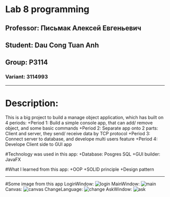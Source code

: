 # Lab 8 programming
## Professor: **Письмак Алексей Евгеньевич**
## Student: Dau Cong Tuan Anh
## Group: P3114
### Variant: 3114993
------------------------------------------------------------------------------------
# Description:
This is a big project to build a manage object application, which has built on 4 periods:
+Period 1: Build a simple console app, that can add/ remove object, and some basic commands
+Period 2: Separate app onto 2 parts: Client and server, they send/ receive data by TCP protocol
+Period 3: Connect server to database, and develope multi users feature
+Period 4: Develope Client side to GUI<Graphic User Interface> app

#Technology was used in this app:
+Database: Posgres SQL
+GUI builder: JavaFX

#What I learned from this app:
+OOP
+SOLID principle
+Design pattern

--------------------------------------------------------------------------------
#Some image from this app
LoginWindow:
![login](https://github.com/andrey551/lab8/blob/main/img/login.jpeg)
MainWindow:
![main](https://github.com/andrey551/lab8/blob/main/img/mainWIndow.jpeg)
Canvas:
![canvas](https://github.com/andrey551/lab8/blob/main/img/canvasTab.jpeg)
ChangeLanguage:
![change](https://github.com/andrey551/lab8/blob/main/img/changeLang.jpeg)
AskWindow:
![ask](https://github.com/andrey551/lab8/blob/main/img/askWindow.jpeg)

